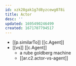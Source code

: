 ```yaml
---
id: xzk28gak1g7d8yzcewg078i
title: Actor
desc: ''
updated: 1695490246499
created: 1671707794517
---
```


- [[p.similarTo]] [[c.Agent]]
- [[vs]] [[c.Agent]]
  - a rube goldberg machine
  - [[ar.c2.actor-vs-agent]]
